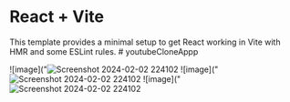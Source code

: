 # React + Vite

This template provides a minimal setup to get React working in Vite with HMR and some ESLint rules.
 #   y o u t u b e C l o n e A p p p 

![image]("![Screenshot 2024-02-02 224102](https://github.com/Nermin-m/youtubeCloneAppp/assets/58363422/daaa4cff-054c-4315-8670-978596c97f5f.png)
![image]("![Screenshot 2024-02-02 224102](https://github.com/Nermin-m/youtubeCloneAppp/assets/58363422/09d3afcd-dc81-407c-ae27-b1c755c28dba.png)
![image]("![Screenshot 2024-02-02 224102](https://github.com/Nermin-m/youtubeCloneAppp/assets/58363422/4d2eb6eb-cef2-44f2-9030-49358c9cee92.png)




 
